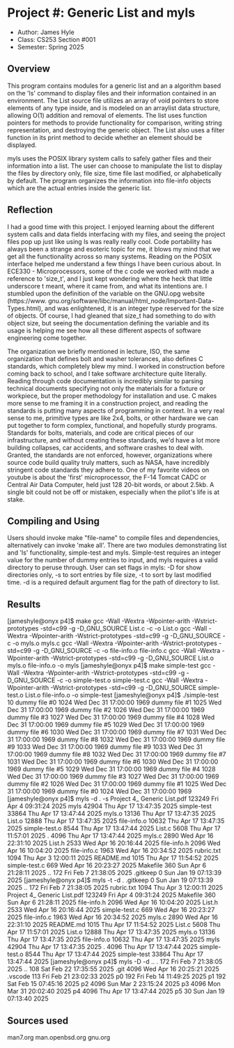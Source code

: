 # Project #: Generic List and myls

* Author: James Hyle
* Class: CS253 Section #001
* Semester: Spring 2025


## Overview

This program contains modules for a generic list and an a algorithm based on the 'ls' command to display files and their information contained in an
environment. The List source file utilizes an array of void pointers to store elements of any type inside, and is modeled on an arraylist data structure,
allowing O(1) addition and removal of elements. The list uses function pointers for methods to provide functionality for comparison, writing string
representation, and destroying the generic object. The List also uses a filter function in its print method to decide whether an element should be displayed.

myls uses the POSIX library system calls to safely gather files and their information into a list. The user can choose to
manipulate the list to display the files by directory only, file size, time file last modified, or alphabetically by default.
The program organizes the information into file-info objects which are the actual entries inside the generic list.


## Reflection

I had a good time with this project. I enjoyed learning about the different system calls and data fields interfacing with my
files, and seeing the project files pop up just like using ls was really really cool. Code portability has always been a
strange and esoteric topic for me, it blows my mind that we get all the functionality across so many systems. Reading on the
POSIX interface helped me understand a few things I have been curious about. In ECE330 - Microprocessors, some of the c code
we worked with made a reference to 'size_t', and I just kept wondering where the heck that little underscore t meant, where
it came from, and what its intentions are. I stumbled upon the definition of the variable on the GNU.opg website (https://www.
gnu.org/software/libc/manual/html_node/Important-Data-Types.html), and was enlightened, it is an integer type reserved for
the size of objects. Of course, I had gleaned that size_t had something to do with object size, but seeing the documentation
defining the variable and its usage is helping me see how all these different aspects of software engineering come together.

The organization we briefly mentioned in lecture, ISO, the same organization that defines bolt and washer tolerances, also
defines C standards, which completely blew my mind. I worked in construction before coming back to school, and I take
software architecture quite literally. Reading through code documentation is incredibly similar to parsing technical
documents specifying not only the materials for a fixture or workpiece, but the proper methodology for installation and use.
C makes more sense to me framing it in a construction project, and reading the standards is putting many aspects of
programming in context. In a very real sense to me, primitive types are like 2x4, bolts, or other hardware we can put
together to form complex, functional, and hopefully sturdy programs. Standards for bolts, materials, and code are critical
pieces of our infrastructure, and without creating these standards, we'd have a lot more building collapses, car accidents,
and software crashes to deal with. Granted, the standards are not enforced, however, organizations where source code build
quality truly matters, such as NASA, have incredibly stringent code standards they adhere to. One of my favorite videos on
youtube is about the 'first' microprocessor, the F-14 Tomcat CADC or Central Air Data Computer, held just 128 20-bit words,
or about 2.5kb. A single bit could not be off or mistaken, especially when the pilot's life is at stake.    


## Compiling and Using

Users should invoke make "file-name" to compile files and dependencies, alternatively can invoke 'make all'. There are two modules demonstrating list and 'ls'
functionality, simple-test and myls. Simple-test requires an integer value for the number of dummy entries to input, and myls requires a valid directory to peruse
through. User can set flags in myls: -D for show directories only, -s to sort entries by file size, -t to sort by last modified time. -d is a required default
argument flag for the path of directory to list.


## Results

[jameshyle@onyx p4]$ make
gcc -Wall -Wextra -Wpointer-arith -Wstrict-prototypes -std=c99 -g -D_GNU_SOURCE List.c -c -o List.o
gcc -Wall -Wextra -Wpointer-arith -Wstrict-prototypes -std=c99 -g -D_GNU_SOURCE   -c -o myls.o myls.c
gcc -Wall -Wextra -Wpointer-arith -Wstrict-prototypes -std=c99 -g -D_GNU_SOURCE   -c -o file-info.o file-info.c
gcc -Wall -Wextra -Wpointer-arith -Wstrict-prototypes -std=c99 -g -D_GNU_SOURCE List.o myls.o file-info.o -o myls
[jameshyle@onyx p4]$ make simple-test
gcc -Wall -Wextra -Wpointer-arith -Wstrict-prototypes -std=c99 -g -D_GNU_SOURCE   -c -o simple-test.o simple-test.c
gcc -Wall -Wextra -Wpointer-arith -Wstrict-prototypes -std=c99 -g -D_GNU_SOURCE simple-test.o List.o file-info.o -o simple-test
[jameshyle@onyx p4]$ ./simple-test 10
dummy file #0         1024      Wed Dec 31 17:00:00 1969
dummy file #1         1025      Wed Dec 31 17:00:00 1969
dummy file #2         1026      Wed Dec 31 17:00:00 1969
dummy file #3         1027      Wed Dec 31 17:00:00 1969
dummy file #4         1028      Wed Dec 31 17:00:00 1969
dummy file #5         1029      Wed Dec 31 17:00:00 1969
dummy file #6         1030      Wed Dec 31 17:00:00 1969
dummy file #7         1031      Wed Dec 31 17:00:00 1969
dummy file #8         1032      Wed Dec 31 17:00:00 1969
dummy file #9         1033      Wed Dec 31 17:00:00 1969
dummy file #9         1033      Wed Dec 31 17:00:00 1969
dummy file #8         1032      Wed Dec 31 17:00:00 1969
dummy file #7         1031      Wed Dec 31 17:00:00 1969
dummy file #6         1030      Wed Dec 31 17:00:00 1969
dummy file #5         1029      Wed Dec 31 17:00:00 1969
dummy file #4         1028      Wed Dec 31 17:00:00 1969
dummy file #3         1027      Wed Dec 31 17:00:00 1969
dummy file #2         1026      Wed Dec 31 17:00:00 1969
dummy file #1         1025      Wed Dec 31 17:00:00 1969
dummy file #0         1024      Wed Dec 31 17:00:00 1969
[jameshyle@onyx p4]$ myls -d . -s
Project 4_ Generic List.pdf         123249      Fri Apr  4 09:31:24 2025
myls                 42904      Thu Apr 17 13:47:35 2025
simple-test          33864      Thu Apr 17 13:47:44 2025
myls.o               13136      Thu Apr 17 13:47:35 2025
List.o               12888      Thu Apr 17 13:47:35 2025
file-info.o          10632      Thu Apr 17 13:47:35 2025
simple-test.o         8544      Thu Apr 17 13:47:44 2025
List.c                5608      Thu Apr 17 11:57:01 2025
.                     4096      Thu Apr 17 13:47:44 2025
myls.c                2890      Wed Apr 16 22:31:10 2025
List.h                2533      Wed Apr 16 20:16:44 2025
file-info.h           2096      Wed Apr 16 10:04:20 2025
file-info.c           1963      Wed Apr 16 20:34:52 2025
rubric.txt            1094      Thu Apr  3 12:00:11 2025
README.md             1015      Thu Apr 17 11:54:52 2025
simple-test.c          669      Wed Apr 16 20:23:27 2025
Makefile               360      Sun Apr  6 21:28:11 2025
..                     172      Fri Feb  7 21:38:05 2025
.gitkeep                 0      Sun Jan 19 07:13:39 2025
[jameshyle@onyx p4]$ myls -t -d .
.gitkeep                 0      Sun Jan 19 07:13:39 2025
..                     172      Fri Feb  7 21:38:05 2025
rubric.txt            1094      Thu Apr  3 12:00:11 2025
Project 4_ Generic List.pdf         123249      Fri Apr  4 09:31:24 2025
Makefile               360      Sun Apr  6 21:28:11 2025
file-info.h           2096      Wed Apr 16 10:04:20 2025
List.h                2533      Wed Apr 16 20:16:44 2025
simple-test.c          669      Wed Apr 16 20:23:27 2025
file-info.c           1963      Wed Apr 16 20:34:52 2025
myls.c                2890      Wed Apr 16 22:31:10 2025
README.md             1015      Thu Apr 17 11:54:52 2025
List.c                5608      Thu Apr 17 11:57:01 2025
List.o               12888      Thu Apr 17 13:47:35 2025
myls.o               13136      Thu Apr 17 13:47:35 2025
file-info.o          10632      Thu Apr 17 13:47:35 2025
myls                 42904      Thu Apr 17 13:47:35 2025
.                     4096      Thu Apr 17 13:47:44 2025
simple-test.o         8544      Thu Apr 17 13:47:44 2025
simple-test          33864      Thu Apr 17 13:47:44 2025
[jameshyle@onyx p4]$ myls -D -d ..
.                      172      Fri Feb  7 21:38:05 2025
..                     108      Sat Feb 22 17:35:55 2025
.git                  4096      Wed Apr 16 20:25:21 2025
.vscode                113      Fri Feb 21 23:02:33 2025
p0                     192      Fri Feb 14 11:49:25 2025
p1                     192      Sat Feb 15 07:45:16 2025
p2                    4096      Sun Mar  2 23:15:24 2025
p3                    4096      Mon Mar 31 20:02:40 2025
p4                    4096      Thu Apr 17 13:47:44 2025
p5                      30      Sun Jan 19 07:13:40 2025


## Sources used

man7.org
man.openbsd.org
gnu.org